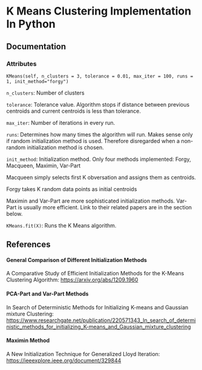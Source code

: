 # K Means Clustering Implementation In Python

## Documentation

### Attributes

`KMeans(self, n_clusters = 3, tolerance = 0.01, max_iter = 100, runs = 1, init_method="forgy")`

`n_clusters`: Number of clusters

`tolerance`: Tolerance value. Algorithm stops if distance between previous centroids and current centroids is less than tolerance.

`max_iter`: Number of iterations in every run.

`runs`: Determines how many times the algorithm will run. Makes sense only if random initialization method is used. Therefore disregarded when a non-random initialization method is chosen.

`init_method`: Initialization method. Only four methods implemented: Forgy, Macqueen, Maximin, Var-Part

Macqueen simply selects first K obversation and assigns them as centroids.

Forgy takes K random data points as initial centroids

Maximin and Var-Part are more sophisticated initialization methods. Var-Part is usually more efficient. Link to their related papers are in the section below.

`KMeans.fit(X)`: Runs the K Means algorithm.


## References


#### General Comparison of Different Initialization Methods
A Comparative Study of Efficient Initialization Methods for the K-Means Clustering Algorithm: https://arxiv.org/abs/1209.1960

#### PCA-Part and Var-Part Methods
In Search of Deterministic Methods for Initializing K-means and Gaussian mixture Clustering: https://www.researchgate.net/publication/220571343_In_search_of_deterministic_methods_for_initializing_K-means_and_Gaussian_mixture_clustering


#### Maximin Method

A New Initialization Technique for Generalized Lloyd Iteration: https://ieeexplore.ieee.org/document/329844